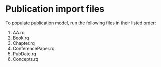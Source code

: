 # Publication import files

To populate publication model, run the following files in their listed order:

1. AA.rq
2. Book.rq
3. Chapter.rq
4. ConferencePaper.rq
5. PubDate.rq
6. Concepts.rq